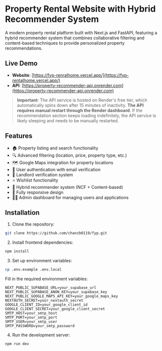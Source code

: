 # Property Rental Website with Hybrid Recommender System

A modern property rental platform built with Next.js and FastAPI, featuring a hybrid recommender system that combines collaborative filtering and content-based techniques to provide personalized property recommendations.

## Live Demo

- **Website**: [https://fyp-renralhome.vercel.app/](https://fyp-rentalhome.vercel.app/)
- **API**: [https://property-recommender-api.onrender.com](https://property-recommender-api.onrender.com)

> **Important**: The API service is hosted on Render's free tier, which automatically spins down after 15 minutes of inactivity. **The API requires manual restart through the Render dashboard**. If the recommendation section keeps loading indefinitely, the API service is likely sleeping and needs to be manually restarted.

## Features

- 🏠 Property listing and search functionality
- 🔍 Advanced filtering (location, price, property type, etc.)
- 🗺️ Google Maps integration for property locations
- 👤 User authentication with email verification
- 💼 Landlord verification system
- ⭐ Wishlist functionality
- 🤖 Hybrid recommender system (NCF + Content-based)
- 📱 Fully responsive design
- 👨‍💼 Admin dashboard for managing users and applications

## Installation

1. Clone the repository:
```bash
git clone https://github.com/chanzb0119/fyp.git
```

2. Install frontend dependencies:
```bash
npm install
```

3. Set up environment variables:
```bash
cp .env.example .env.local
```

Fill in the required environment variables:
```
NEXT_PUBLIC_SUPABASE_URL=your_supabase_url
NEXT_PUBLIC_SUPABASE_ANON_KEY=your_supabase_key
NEXT_PUBLIC_GOOGLE_MAPS_API_KEY=your_google_maps_key
NEXTAUTH_SECRET=your_nextauth_secret
GOOGLE_CLIENT_ID=your_google_client_id
GOOGLE_CLIENT_SECRET=your_google_client_secret
SMTP_HOST=your_smtp_host
SMTP_PORT=your_smtp_port
SMTP_USER=your_smtp_user
SMTP_PASSWORD=your_smtp_password
```

4. Run the development server:
```bash
npm run dev
```